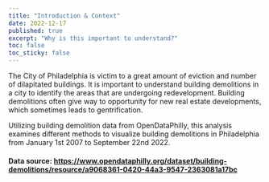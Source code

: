 ```yaml
---
title: "Introduction & Context"
date: 2022-12-17
published: true
excerpt: "Why is this important to understand?"
toc: false
toc_sticky: false
---
```


The City of Philadelphia is victim to a great amount of eviction and number of dilapitated buildings. It is important to understand building demolitions in a city to identify the areas that are undergoing redevelopment. Building demolitions often give way to opportunity for new real estate developments, which sometimes leads to gentrification. 

Utilizing building demolition data from OpenDataPhilly, this analysis examines different methods to visualize building demolitions in Philadelphia from January 1st 2007 to September 22nd 2022. 

#### Data source: https://www.opendataphilly.org/dataset/building-demolitions/resource/a9068361-0420-44a3-9547-2363081a17bc 
